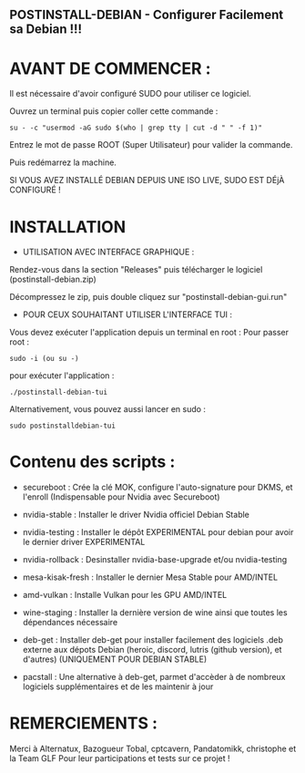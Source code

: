 ## POSTINSTALL-DEBIAN - Configurer Facilement sa Debian !!!


# AVANT DE COMMENCER :


Il est nécessaire d'avoir configuré SUDO pour utiliser ce logiciel.

Ouvrez un terminal puis copier coller cette commande :

    su - -c "usermod -aG sudo $(who | grep tty | cut -d " " -f 1)"

Entrez le mot de passe ROOT (Super Utilisateur) pour valider la commande.

Puis redémarrez la machine.

SI VOUS AVEZ INSTALLÉ DEBIAN DEPUIS UNE ISO LIVE, SUDO EST DÉjÀ CONFIGURÉ !


# INSTALLATION


- UTILISATION AVEC INTERFACE GRAPHIQUE :


Rendez-vous dans la section "Releases" puis télécharger le logiciel (postinstall-debian.zip)

Décompressez le zip, puis double cliquez sur "postinstall-debian-gui.run"


- POUR CEUX SOUHAITANT UTILISER L'INTERFACE TUI :

  
Vous devez exécuter l'application depuis un terminal en root :
Pour passer root : 

    sudo -i (ou su -)

pour exécuter l'application :

    ./postinstall-debian-tui

Alternativement, vous pouvez aussi lancer en sudo :
    
    sudo postinstalldebian-tui


# Contenu des scripts :


- secureboot : Crée la clé MOK, configure l'auto-signature pour DKMS, et l'enroll (Indispensable pour Nvidia avec Secureboot)
- nvidia-stable : Installer le driver Nvidia officiel Debian Stable
- nvidia-testing : Installer le dépôt EXPERIMENTAL pour debian pour avoir le dernier driver EXPERIMENTAL
- nvidia-rollback : Desinstaller nvidia-base-upgrade et/ou nvidia-testing
  
- mesa-kisak-fresh : Installer le dernier Mesa Stable pour AMD/INTEL
- amd-vulkan : Installe Vulkan pour les GPU AMD/INTEL

- wine-staging : Installer la dernière version de wine ainsi que toutes les dépendances nécessaire
- deb-get : Installer deb-get pour installer facilement des logiciels .deb externe aux dépots Debian (heroic, discord, lutris (github version), et d'autres) (UNIQUEMENT POUR DEBIAN STABLE)
- pacstall : Une alternative à deb-get, parmet d'accèder à de nombreux logiciels supplémentaires et de les maintenir à jour


# REMERCIEMENTS :

Merci à Alternatux, Bazogueur Tobal, cptcavern, Pandatomikk, christophe et la Team GLF Pour leur participations et tests sur ce projet !
